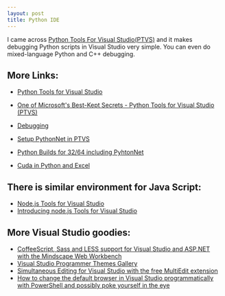 ```yaml
---
layout: post
title: Python IDE
---
```


I came across [Python Tools For Visual Studio(PTVS)](http://pytools.codeplex.com/)
and it makes debugging Python scripts in Visual Studio very simple. 
You can even do mixed-language Python and C++ debugging.

More Links:
---

* [Python Tools for Visual Studio](http://pytools.codeplex.com/)
* [One of Microsoft's Best-Kept Secrets - Python Tools for Visual Studio (PTVS)](http://www.hanselman.com/blog/OneOfMicrosoftsBestKeptSecretsPythonToolsForVisualStudioPTVS.aspx)
* [Debugging](https://pytools.codeplex.com/wikipage?title=Using%20IPython%20with%20PTVS)


* [Setup PythonNet in PTVS](https://pytools.codeplex.com/wikipage?title=Selecting%20and%20Installing%20Python%20Interpreters)
* [Python Builds for 32/64 including PyhtonNet](http://www.lfd.uci.edu/~gohlke/pythonlibs/)
* [Cuda in Python and Excel](http://blog.quantalea.net/how-to-use-alea-cubase-in-python/)


There is similar environment for Java Script:
---

* [Node.js Tools for Visual Studio](http://nodejstools.codeplex.com/)
* [Introducing node.js Tools for Visual Studio](http://www.hanselman.com/blog/IntroducingNodejsToolsForVisualStudio.aspx)


More Visual Studio goodies:
---

* [CoffeeScript, Sass and LESS support for Visual Studio and ASP.NET with the Mindscape Web Workbench](http://www.hanselman.com/blog/CoffeeScriptSassAndLESSSupportForVisualStudioAndASPNETWithTheMindscapeWebWorkbench.aspx)
* [Visual Studio Programmer Themes Gallery](http://www.hanselman.com/blog/VisualStudioProgrammerThemesGallery.aspx)
* [Simultaneous Editing for Visual Studio with the free MultiEdit extension](http://www.hanselman.com/blog/SimultaneousEditingForVisualStudioWithTheFreeMultiEditExtension.aspx)
* [How to change the default browser in Visual Studio programmatically with PowerShell and possibly poke yourself in the eye](http://www.hanselman.com/blog/HowToChangeTheDefaultBrowserInVisualStudioProgrammaticallyWithPowerShellAndPossiblyPokeYourselfInTheEye.aspx)


